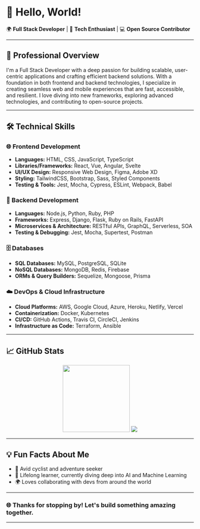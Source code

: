 # 👋 Hello, World!

🌍 **Full Stack Developer** | 🚀 **Tech Enthusiast** | 💻 **Open Source Contributor**

---

## 💼 Professional Overview

I'm a Full Stack Developer with a deep passion for building scalable, user-centric applications and crafting efficient backend solutions. 
With a foundation in both frontend and backend technologies, I specialize in creating seamless web and mobile experiences that are fast, accessible, and resilient. 
I love diving into new frameworks, exploring advanced technologies, and contributing to open-source projects.

---

## 🛠️ Technical Skills

### 🌐 Frontend Development
- **Languages:** HTML, CSS, JavaScript, TypeScript
- **Libraries/Frameworks:** React, Vue, Angular, Svelte
- **UI/UX Design:** Responsive Web Design, Figma, Adobe XD
- **Styling:** TailwindCSS, Bootstrap, Sass, Styled Components
- **Testing & Tools:** Jest, Mocha, Cypress, ESLint, Webpack, Babel

### 🔧 Backend Development
- **Languages:** Node.js, Python, Ruby, PHP
- **Frameworks:** Express, Django, Flask, Ruby on Rails, FastAPI
- **Microservices & Architecture:** RESTful APIs, GraphQL, Serverless, SOA
- **Testing & Debugging:** Jest, Mocha, Supertest, Postman

### 🗄️ Databases
- **SQL Databases:** MySQL, PostgreSQL, SQLite
- **NoSQL Databases:** MongoDB, Redis, Firebase
- **ORMs & Query Builders:** Sequelize, Mongoose, Prisma

### ☁️ DevOps & Cloud Infrastructure
- **Cloud Platforms:** AWS, Google Cloud, Azure, Heroku, Netlify, Vercel
- **Containerization:** Docker, Kubernetes
- **CI/CD:** GitHub Actions, Travis CI, CircleCI, Jenkins
- **Infrastructure as Code:** Terraform, Ansible

---

## 📈 GitHub Stats

<p align="center">
  <img src="https://github-readme-streak-stats.herokuapp.com/?user=dev-guardian0&theme=radical" height="180em"/>
  <img src="https://github-profile-trophy.vercel.app/?username=dev-guardian0&theme=radical&no-frame=true&row=1&column=6" />
</p>

---

## 💡 Fun Facts About Me

- 🚴 Avid cyclist and adventure seeker
- 📖 Lifelong learner, currently diving deep into AI and Machine Learning
- 🌍 Loves collaborating with devs from around the world

---

### 🌐 Thanks for stopping by! Let's build something amazing together.

---

